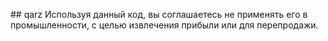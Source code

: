 ##   q a r z 
 Используя данный код, вы соглашаетесь не применять его в промышленности, с целью извлечения прибыли или для перепродажи.
 
